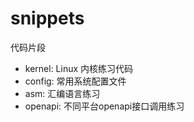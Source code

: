 snippets
========

代码片段

* kernel: Linux 内核练习代码
* config: 常用系统配置文件
* asm: 汇编语言练习
* openapi: 不同平台openapi接口调用练习

